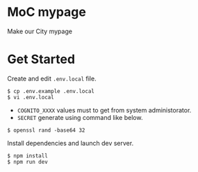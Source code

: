 # MoC mypage

Make our City mypage
# Get Started

Create and edit `.env.local` file.

```console
$ cp .env.example .env.local
$ vi .env.local
```

- `COGNITO_XXXX` values must to get from system administorator.
- `SECRET` generate using command like below.

```console
$ openssl rand -base64 32
```

Install dependencies and launch dev server.

```console
$ npm install
$ npm run dev
```
